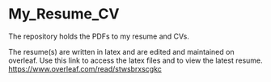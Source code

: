 # My_Resume_CV
The repository holds the PDFs to my resume and CVs.

The resume(s) are written in latex and are edited and maintained on overleaf. Use this link to access the latex files and to view the latest resume.
https://www.overleaf.com/read/stwsbrxscgkc
